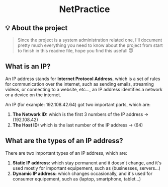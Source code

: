 <h1 align=center>
  <strong> NetPractice </strong>
</h1>

## 💡 About the project

> Since the project is a system administration related one, I'll document pretty much everything you need to know about the project from start to finish in this readme file, hope you find this usefull 😇

## What is an IP?

  An IP address stands for <strong>Internet Protocol Address</strong>, which is a set of rules for communication over the internet, such as sending emails, streaming videos, or connecting to a website, etc..., an IP address identifies a network or a device on the internet.

  An IP (for example: 192.108.42.64) got two important parts, which are:
  1. <strong>The Network ID:</strong> which is the first 3 numbers of the IP address -> (192.108.42)
  2. <strong>The Host ID:</strong> which is the last number of the IP address     -> (64)

## What are the types of an IP address?

  There are two important types of an IP address, which are:
  1. <strong>Static IP address:</strong> which stay permanent and it doesn't change, and it's used mostly for important equipement, such as (businesses, servers...)
  2. <strong>Dynamic IP address:</strong> which changes occasionally, and it's used for consumer equipement, such as (laptop, smartphone, tablet...)
